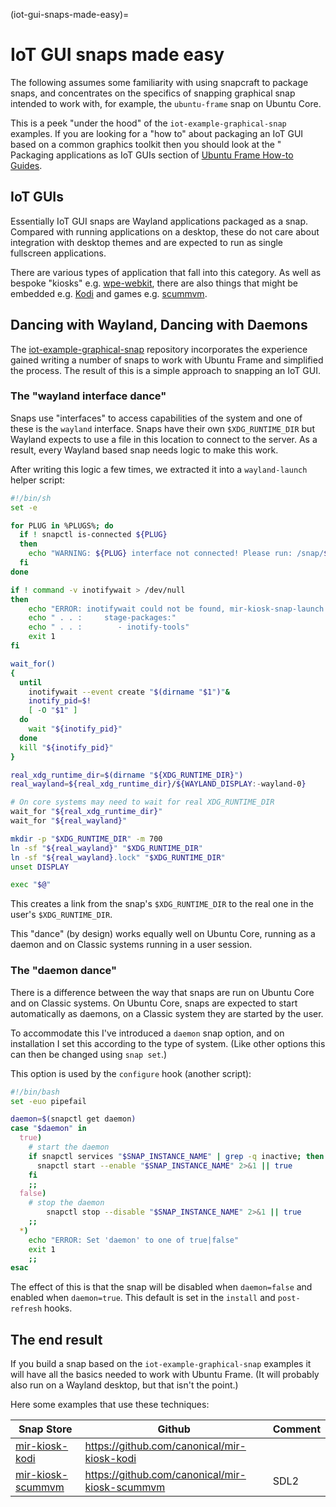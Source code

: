 (iot-gui-snaps-made-easy)=

# IoT GUI snaps made easy

The following assumes some familiarity with using snapcraft to package snaps, and concentrates on the specifics of snapping graphical snap intended to work with, for example, the `ubuntu-frame` snap on Ubuntu Core.

This is a peek "under the hood" of the `iot-example-graphical-snap` examples. If you are looking for a "how to" about packaging an IoT GUI based on a common graphics toolkit then you should look at the " Packaging applications as IoT GUIs section of [Ubuntu Frame How-to Guides](https://discourse.ubuntu.com/t/ubuntu-frame-how-to-guides/27565).

## IoT GUIs

Essentially IoT GUI snaps are Wayland applications packaged as a snap. Compared with running applications on a desktop, these do not care about integration with desktop themes and are expected to run as single fullscreen applications.

There are various types of application that fall into this category. As well as bespoke "kiosks" e.g. [wpe-webkit](https://snapcraft.io/wpe-webkit-mir-kiosk), there are also things that might be embedded e.g. [Kodi](https://snapcraft.io/mir-kiosk-kodi) and games e.g. [scummvm](https://snapcraft.io/mir-kiosk-scummvm).

## Dancing with Wayland, Dancing with Daemons

The [iot-example-graphical-snap](https://github.com/canonical/iot-example-graphical-snap) repository incorporates the experience gained writing a number of snaps to work with Ubuntu Frame and simplified the process. The result of this is a simple approach to snapping an IoT GUI.

### The "wayland interface dance"

Snaps use "interfaces" to access capabilities of the system and one of these is the `wayland` interface. Snaps have their own `$XDG_RUNTIME_DIR` but Wayland expects to use a file in this location to connect to the server. As a result, every Wayland based snap needs logic to make this work.

After writing this logic a few times, we extracted it into a `wayland-launch` helper script:

```sh
#!/bin/sh
set -e

for PLUG in %PLUGS%; do
  if ! snapctl is-connected ${PLUG}
  then
    echo "WARNING: ${PLUG} interface not connected! Please run: /snap/${SNAP_INSTANCE_NAME}/current/bin/setup.sh"
  fi
done

if ! command -v inotifywait > /dev/null
then
    echo "ERROR: inotifywait could not be found, mir-kiosk-snap-launch expects:"
    echo " . . :     stage-packages:"
    echo " . . :        - inotify-tools"
    exit 1
fi

wait_for()
{
  until
    inotifywait --event create "$(dirname "$1")"&
    inotify_pid=$!
    [ -O "$1" ]
  do
    wait "${inotify_pid}"
  done
  kill "${inotify_pid}"
}

real_xdg_runtime_dir=$(dirname "${XDG_RUNTIME_DIR}")
real_wayland=${real_xdg_runtime_dir}/${WAYLAND_DISPLAY:-wayland-0}

# On core systems may need to wait for real XDG_RUNTIME_DIR
wait_for "${real_xdg_runtime_dir}"
wait_for "${real_wayland}"

mkdir -p "$XDG_RUNTIME_DIR" -m 700
ln -sf "${real_wayland}" "$XDG_RUNTIME_DIR"
ln -sf "${real_wayland}.lock" "$XDG_RUNTIME_DIR"
unset DISPLAY

exec "$@"
```

This creates a link from the snap's `$XDG_RUNTIME_DIR` to the real one in the user's `$XDG_RUNTIME_DIR`.

This "dance" (by design) works equally well on Ubuntu Core, running as a daemon and on Classic systems running in a user session.

### The "daemon dance"

There is a difference between the way that snaps are run on Ubuntu Core and on Classic systems. On Ubuntu Core, snaps are expected to start automatically as daemons, on a Classic system they are started by the user.

To accommodate this I've introduced a `daemon` snap option, and on installation I set this according to the type of system. (Like other options this can then be changed using `snap set`.)

This option is used by the `configure` hook (another script):

```bash
#!/bin/bash
set -euo pipefail

daemon=$(snapctl get daemon)
case "$daemon" in
  true)
    # start the daemon
    if snapctl services "$SNAP_INSTANCE_NAME" | grep -q inactive; then
      snapctl start --enable "$SNAP_INSTANCE_NAME" 2>&1 || true
    fi
    ;;
  false)
    # stop the daemon
        snapctl stop --disable "$SNAP_INSTANCE_NAME" 2>&1 || true
    ;;
  *)
    echo "ERROR: Set 'daemon' to one of true|false"
    exit 1
    ;;
esac
```

The effect of this is that the snap will be disabled when `daemon=false` and enabled when `daemon=true`. This default is set in the `install` and `post-refresh` hooks.

## The end result

If you build a snap based on the `iot-example-graphical-snap` examples it will have all the basics needed to work with Ubuntu Frame. (It will probably also run on a Wayland desktop, but that isn't the point.)

Here some examples that use these techniques:

| Snap Store                                                  | Github                                         | Comment |
| ----------------------------------------------------------- | ---------------------------------------------- | ------- |
| [mir-kiosk-kodi](https://snapcraft.io/mir-kiosk-kodi)       | https://github.com/canonical/mir-kiosk-kodi    |         |
| [mir-kiosk-scummvm](https://snapcraft.io/mir-kiosk-scummvm) | https://github.com/canonical/mir-kiosk-scummvm | SDL2    |

